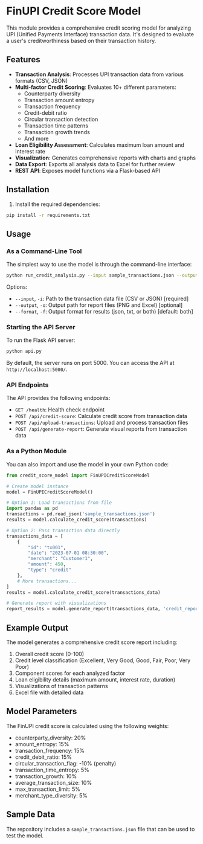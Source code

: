 # FinUPI Credit Score Model

This module provides a comprehensive credit scoring model for analyzing UPI (Unified Payments Interface) transaction data. It's designed to evaluate a user's creditworthiness based on their transaction history.

## Features

- **Transaction Analysis**: Processes UPI transaction data from various formats (CSV, JSON)
- **Multi-factor Credit Scoring**: Evaluates 10+ different parameters:
  - Counterparty diversity
  - Transaction amount entropy
  - Transaction frequency
  - Credit-debit ratio
  - Circular transaction detection
  - Transaction time patterns
  - Transaction growth trends
  - And more
- **Loan Eligibility Assessment**: Calculates maximum loan amount and interest rate
- **Visualization**: Generates comprehensive reports with charts and graphs
- **Data Export**: Exports all analysis data to Excel for further review
- **REST API**: Exposes model functions via a Flask-based API

## Installation

1. Install the required dependencies:

```bash
pip install -r requirements.txt
```

## Usage

### As a Command-Line Tool

The simplest way to use the model is through the command-line interface:

```bash
python run_credit_analysis.py --input sample_transactions.json --output credit_report
```

Options:

- `--input`, `-i`: Path to the transaction data file (CSV or JSON) [required]
- `--output`, `-o`: Output path for report files (PNG and Excel) [optional]
- `--format`, `-f`: Output format for results (json, txt, or both) [default: both]

### Starting the API Server

To run the Flask API server:

```bash
python api.py
```

By default, the server runs on port 5000. You can access the API at `http://localhost:5000/`.

### API Endpoints

The API provides the following endpoints:

- `GET /health`: Health check endpoint
- `POST /api/credit-score`: Calculate credit score from transaction data
- `POST /api/upload-transactions`: Upload and process transaction files
- `POST /api/generate-report`: Generate visual reports from transaction data

### As a Python Module

You can also import and use the model in your own Python code:

```python
from credit_score_model import FinUPICreditScoreModel

# Create model instance
model = FinUPICreditScoreModel()

# Option 1: Load transactions from file
import pandas as pd
transactions = pd.read_json('sample_transactions.json')
results = model.calculate_credit_score(transactions)

# Option 2: Pass transaction data directly
transactions_data = [
    {
        "id": "tx001",
        "date": "2023-07-01 08:30:00",
        "merchant": "Customer1",
        "amount": 450,
        "type": "credit"
    },
    # More transactions...
]
results = model.calculate_credit_score(transactions_data)

# Generate report with visualizations
report_results = model.generate_report(transactions_data, 'credit_report.png')
```

## Example Output

The model generates a comprehensive credit score report including:

1. Overall credit score (0-100)
2. Credit level classification (Excellent, Very Good, Good, Fair, Poor, Very Poor)
3. Component scores for each analyzed factor
4. Loan eligibility details (maximum amount, interest rate, duration)
5. Visualizations of transaction patterns
6. Excel file with detailed data

## Model Parameters

The FinUPI credit score is calculated using the following weights:

- counterparty_diversity: 20%
- amount_entropy: 15%
- transaction_frequency: 15%
- credit_debit_ratio: 15%
- circular_transaction_flag: -10% (penalty)
- transaction_time_entropy: 5%
- transaction_growth: 10%
- average_transaction_size: 10%
- max_transaction_limit: 5%
- merchant_type_diversity: 5%

## Sample Data

The repository includes a `sample_transactions.json` file that can be used to test the model.
